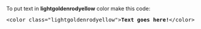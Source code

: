 To put text in <b>lightgoldenrodyellow</b> color make this code:
<pre>&lt;color class="lightgoldenrodyellow"&gt;<b>Text goes here!</b>&lt;/color&gt;</pre>
